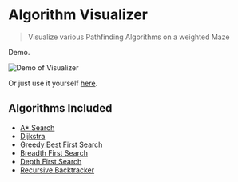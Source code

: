 # Algorithm Visualizer
> Visualize various Pathfinding Algorithms on a weighted Maze

Demo.

![Demo of Visualizer](https://s5.gifyu.com/images/AlgoVisualizerdcd5f4f9b0ad07cf.md.gif)

Or just use it yourself [here](https://algorithm-visualizer-tool.netlify.com/).

## Algorithms Included
* [A* Search](https://en.wikipedia.org/wiki/A*_search_algorithm)
* [Dijkstra](https://en.wikipedia.org/wiki/Dijkstra%27s_algorithm)
* [Greedy Best First Search](https://en.wikipedia.org/wiki/Best-first_search#Greedy_BFS)
* [Breadth First Search](https://en.wikipedia.org/wiki/Breadth-first_search)
* [Depth First Search](https://en.wikipedia.org/wiki/Depth-first_search)
* [Recursive Backtracker](https://en.wikipedia.org/wiki/Maze_generation_algorithm#Recursive_backtracker)

 
